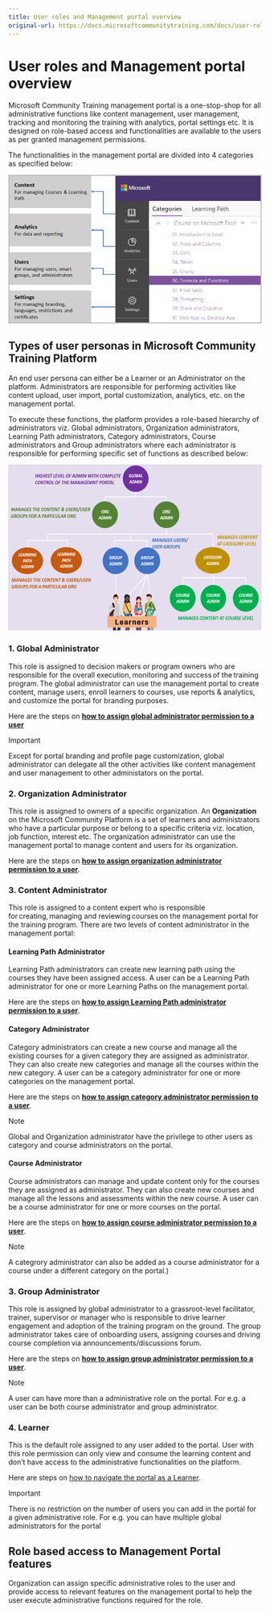 ```yaml
---
title: User roles and Management portal overview
original-url: https://docs.microsoftcommunitytraining.com/docs/user-role-and-management-portal-overview
---
```


# User roles and Management portal overview

Microsoft Community Training management portal is a one-stop-shop for all administrative functions like content management, user management, tracking and monitoring the training with analytics, portal settings etc. It is designed on role-based access and functionalities are available to the users as per granted management permissions. 

The functionalities in the management portal are divided into 4 categories as specified below: 

![image.png](../media/image%28423%29.png)

## Types of user personas in Microsoft Community Training Platform

An end user persona can either be a Learner or an Administrator on the platform. Administrators are responsible for performing activities like content upload, user import, portal customization, analytics, etc. on the management portal. 

To execute these functions, the platform provides a role-based hierarchy of administrators viz. Global administrators, Organization administrators, Learning Path administrators, Category administrators, Course administrators and Group administrators where each administrator is responsible for performing specific set of functions as described below: 

![GetStarted - Role Hierarchy](../media/GetStarted%20-%20Role%20Hierarchy.png)

### 1. Global Administrator 

This role is assigned to decision makers or program owners who are responsible for the overall execution, monitoring and success of the training program. The global administrator can use the management portal to create content, manage users, enroll learners to courses, use reports & analytics, and customize the portal for branding purposes. 

Here are the steps on [**how to assign global administrator permission to a user**](../user-management/add-users/3_add-an-administrator-to-the-portal)

> [!IMPORTANT]
> Except for portal branding and profile page customization, global administrator can delegate all the other activities like content management and user management to other administators on the portal.

### 2. Organization Administrator
This role is assigned to owners of a specific organization. An **Organization** on the Microsoft Community Platform is a set of learners and administrators who have a particular purpose or belong to a specific criteria viz. location, job function, interest etc. The organization administrator can use the management portal to manage content and users for its organization. 

Here are the steps on [**how to assign organization administrator permission to a user**](../user-management/add-users/3_add-an-administrator-to-the-portal).
 
### 3. Content Administrator
This role is assigned to a content expert who is responsible for creating, managing and reviewing courses on the management portal for the training program. There are two levels of content administrator in the management portal: 
 
####  Learning Path Administrator 
Learning Path administrators can create new learning path using the courses they have been assigned access. A user can be a Learning Path administrator for one or more Learning Paths on the management portal.

Here are the steps on [**how to assign Learning Path administrator permission to a user**](../user-management/add-users/3_add-an-administrator-for-a-learning-path). 

#### Category Administrator
Category administrators can create a new course and manage all the existing courses for a given category they are assigned as administrator. They can also create new categories and manage all the courses within the new category. A user can be a category administrator for one or more categories on the management portal. 

Here are the steps on [**how to assign category administrator permission to a user**](../user-management/add-users/3_add-an-administrator-for-a-course). 

> [!NOTE]
> Global and Organization administrator have the privilege to other users as category and course administrators on the portal.

#### Course Administrator
Course administrators can manage and update content only for the courses they are assigned as administrator.  They can also create new courses and manage all the lessons and assessments within the new course. A user can be a course administrator for one or more courses on the portal. 

Here are the steps on [**how to assign course administrator permission to a user**](../user-management/add-users/3_add-an-administrator-for-a-course).

> [!NOTE]
> A categrory administrator can also be added as a course administrator for a course under a different category on the portal.)

### 3.  Group Administrator

This role is assigned by global administrator to a grassroot-level facilitator, trainer, supervisor or manager who is responsible to drive learner engagement and adoption of the training program on the ground. The group administrator takes care of onboarding users, assigning courses and driving course completion via announcements/discussions forum. 

Here are the steps on [**how to assign group administrator permission to a user**](../user-management/add-users/3_add-an-administrator-to-the-portal). 

> [!NOTE]
> A user can have more than a administrative role on the portal. For e.g. a user can be both course administrator and group administrator.

### 4. Learner

This is the default role assigned to any user added to the portal. User with this role permission can only view and consume the learning content and don’t have access to the administrative functionalities on the platform. 

Here are steps on [how to navigate the portal as a Learner](/v1/docs/web-app).

> [!IMPORTANT]
> There is no restriction on the number of users you can add in the portal for a given administrative role. For e.g. you can have multiple global administrators for the portal
 
## Role based access to Management Portal features

Organization can assign specific administrative roles to the user and provide access to relevant features on the management portal to help the user execute administrative functions required for the role.